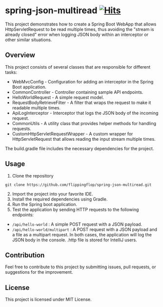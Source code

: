 # spring-json-multiread [![Hits](https://hits.seeyoufarm.com/api/count/incr/badge.svg?url=https%3A%2F%2Fgithub.com%2Fflippingflop%2Fspring-json-multiread&count_bg=%233221D8&title_bg=%23555555&icon=&icon_color=%23E7E7E7&title=hits&edge_flat=false)](https://hits.seeyoufarm.com)

This project demonstrates how to create a Spring Boot WebApp that allows HttpServletRequest to be read multiple times, thus avoiding the "stream is already closed" error when logging JSON body within an interceptor or other similar situations.

## Overview

This project consists of several classes that are responsible for different tasks:

- WebMvcConfig - Configuration for adding an interceptor in the Spring Boot application.
- CommonController - Controller containing sample API endpoints.
- HelloWorldRequest - A simple request model.
- RequestBodyRetrieveFilter - A filter that wraps the request to make it readable multiple times.
- ApiLogInterceptor - Interceptor that logs the JSON body of the incoming request.
- CommonUtils - A utility class that provides helper methods for handling requests.
- CustomHttpServletRequestWrapper - A custom wrapper for HttpServletRequest that allows reading the input stream multiple times.

The build.gradle file includes the necessary dependencies for the project.

## Usage
1. Clone the repository
```
git clone https://github.com/flippingflop/spring-json-multiread.git
```

2. Import the project into your favorite IDE.
3. Install the required dependencies using Gradle.
4. Run the Spring boot application.
5. Test the application by sending HTTP requests to the following endpoints:
- `/api/hello-world` : A simple POST request with a JSON payload.
- `/api/hello-world/multipart` : A POST request with a JSON payload and a file as a multipart request.
In both cases, the application will log the JSON body in the console.
.http file is stored for IntelliJ users.

## Contribution
Feel free to contribute to this project by submitting issues, pull requests, or suggestions for the improvement.

## License
This project is licensed under MIT License.

